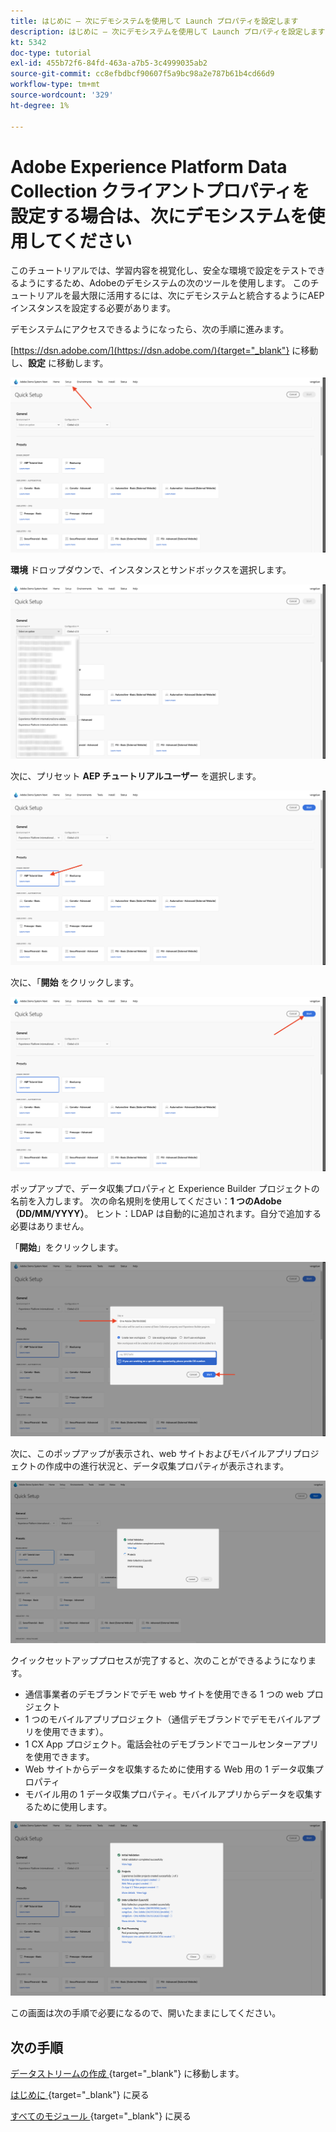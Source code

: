```yaml
---
title: はじめに – 次にデモシステムを使用して Launch プロパティを設定します
description: はじめに – 次にデモシステムを使用して Launch プロパティを設定します
kt: 5342
doc-type: tutorial
exl-id: 455b72f6-84fd-463a-a7b5-3c4999035ab2
source-git-commit: cc8efbdbcf90607f5a9bc98a2e787b61b4cd66d9
workflow-type: tm+mt
source-wordcount: '329'
ht-degree: 1%

---
```


# Adobe Experience Platform Data Collection クライアントプロパティを設定する場合は、次にデモシステムを使用してください

このチュートリアルでは、学習内容を視覚化し、安全な環境で設定をテストできるようにするため、Adobeのデモシステムの次のツールを使用します。 このチュートリアルを最大限に活用するには、次にデモシステムと統合するようにAEP インスタンスを設定する必要があります。

デモシステムにアクセスできるようになったら、次の手順に進みます。

[https://dsn.adobe.com/](https://dsn.adobe.com/){target="_blank"} に移動し、**設定** に移動します。

![DSN](./images/dsnsetup.png)

**環境** ドロップダウンで、インスタンスとサンドボックスを選択します。

![DSN](./images/dsnh1.png)

次に、プリセット **AEP チュートリアルユーザー** を選択します。

![DSN](./images/dsnhome.png)

次に、「**開始** をクリックします。

![DSN](./images/dsn2.png)

ポップアップで、データ収集プロパティと Experience Builder プロジェクトの名前を入力します。 次の命名規則を使用してください：**1 つのAdobe（DD/MM/YYYY）**。 ヒント：LDAP は自動的に追加されます。自分で追加する必要はありません。

「**開始**」をクリックします。

![DSN](./images/dsn3.png)

次に、このポップアップが表示され、web サイトおよびモバイルアプリプロジェクトの作成中の進行状況と、データ収集プロパティが表示されます。

![DSN](./images/dsn4.png)

クイックセットアッププロセスが完了すると、次のことができるようになります。

- 通信事業者のデモブランドでデモ web サイトを使用できる 1 つの web プロジェクト
- 1 つのモバイルアプリプロジェクト（通信デモブランドでデモモバイルアプリを使用できます）。
- 1 CX App プロジェクト。電話会社のデモブランドでコールセンターアプリを使用できます。
- Web サイトからデータを収集するために使用する Web 用の 1 データ収集プロパティ
- モバイル用の 1 データ収集プロパティ。モバイルアプリからデータを収集するために使用します。

![DSN](./images/dsn5.png)

この画面は次の手順で必要になるので、開いたままにしてください。

## 次の手順

[ データストリームの作成 ](./ex3.md){target="_blank"} に移動します。

[ はじめに ](./getting-started.md){target="_blank"} に戻る

[ すべてのモジュール ](./../../../overview.md){target="_blank"} に戻る